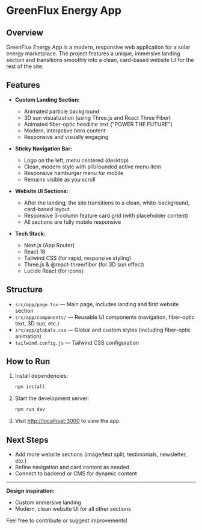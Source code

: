 # GreenFlux Energy App

## Overview
GreenFlux Energy App is a modern, responsive web application for a solar energy marketplace. The project features a unique, immersive landing section and transitions smoothly into a clean, card-based website UI for the rest of the site.

## Features

- **Custom Landing Section:**
  - Animated particle background
  - 3D sun visualization (using Three.js and React Three Fiber)
  - Animated fiber-optic headline text ("POWER THE FUTURE")
  - Modern, interactive hero content
  - Responsive and visually engaging

- **Sticky Navigation Bar:**
  - Logo on the left, menu centered (desktop)
  - Clean, modern style with pill/rounded active menu item
  - Responsive hamburger menu for mobile
  - Remains visible as you scroll

- **Website UI Sections:**
  - After the landing, the site transitions to a clean, white-background, card-based layout
  - Responsive 3-column feature card grid (with placeholder content)
  - All sections are fully mobile responsive

- **Tech Stack:**
  - Next.js (App Router)
  - React 18
  - Tailwind CSS (for rapid, responsive styling)
  - Three.js & @react-three/fiber (for 3D sun effect)
  - Lucide React (for icons)

## Structure

- `src/app/page.tsx` — Main page, includes landing and first website section
- `src/app/components/` — Reusable UI components (navigation, fiber-optic text, 3D sun, etc.)
- `src/app/globals.css` — Global and custom styles (including fiber-optic animation)
- `tailwind.config.js` — Tailwind CSS configuration

## How to Run

1. Install dependencies:
   ```bash
   npm install
   ```
2. Start the development server:
   ```bash
   npm run dev
   ```
3. Visit [http://localhost:3000](http://localhost:3000) to view the app.

## Next Steps
- Add more website sections (image/text split, testimonials, newsletter, etc.)
- Refine navigation and card content as needed
- Connect to backend or CMS for dynamic content

---

**Design inspiration:**
- Custom immersive landing
- Modern, clean website UI for all other sections

Feel free to contribute or suggest improvements!
